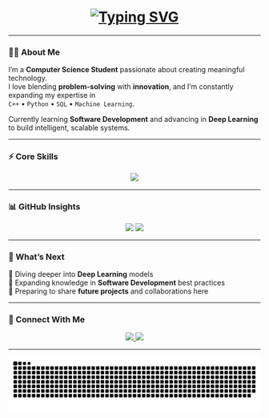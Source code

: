 <!-- Dynamic Typing Header -->
<h1 align="center">
  <a href="https://github.com/TinaOmran">
    <img src="https://readme-typing-svg.herokuapp.com?font=Fira+Code&weight=600&size=28&pause=1000&color=0AF0B6&center=true&vCenter=true&width=550&lines=Hi%2C+I'm+Tina+Omran!;Computer+Science+Student;C%2B%2B+%7C+Python+%7C+SQL+%7C+Machine+Learning;Exploring+Software+Development+%26+Deep+Learning" alt="Typing SVG" />
  </a>
</h1>

---

### 👩‍💻 About Me
I’m a **Computer Science Student** passionate about creating meaningful technology.  
I love blending **problem-solving** with **innovation**, and I’m constantly expanding my expertise in  
`C++` • `Python` • `SQL` • `Machine Learning`.

Currently learning **Software Development** and advancing in **Deep Learning** to build intelligent, scalable systems.

---

### ⚡ Core Skills
<p align="center">
  <img src="https://skillicons.dev/icons?i=cpp,python,sqlite,tensorflow" height="60" />
</p>

---

### 📊 GitHub Insights
<p align="center">
  <img src="https://github-readme-stats.vercel.app/api?username=YOUR_GITHUB_USERNAME&show_icons=true&theme=radical&hide_border=true&count_private=true" height="165"/>
  <img src="https://github-readme-stats.vercel.app/api/top-langs/?username=YOUR_GITHUB_USERNAME&layout=compact&theme=radical&hide_border=true" height="165"/>
</p>

---

### 🌱 What’s Next
🔹 Diving deeper into **Deep Learning** models  
🔹 Expanding knowledge in **Software Development** best practices  
🔹 Preparing to share **future projects** and collaborations here

---

### 🤝 Connect With Me
<p align="center">
  <!-- Update these when ready -->
  <a href="https://www.linkedin.com/in/YOUR_LINKEDIN/" target="_blank">
    <img src="https://img.shields.io/badge/LinkedIn-0A66C2?style=for-the-badge&logo=linkedin&logoColor=white" />
  </a>
  <a href="https://your-portfolio-link.com" target="_blank">
    <img src="https://img.shields.io/badge/Portfolio-000000?style=for-the-badge&logo=About.me&logoColor=white" />
  </a>
</p>

---

<p align="center">
  <img src="https://raw.githubusercontent.com/Platane/snk/output/github-contribution-grid-snake.svg" alt="GitHub Snake Animation" />
</p>

<!--
🎯 Replace YOUR_GITHUB_USERNAME and YOUR_LINKEDIN with your actual usernames/links.
The "GitHub Snake" animation automatically updates to show your commit history.
-->
